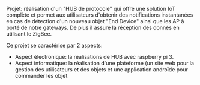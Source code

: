 
Projet: réalisation d'un "HUB de protocole" qui offre une solution IoT complète et permet aux utilisateurs d'obtenir des notifications instantanées en cas de détection d'un nouveau objet "End Device" ainsi que les AP à porté de notre gateways. De plus il assure la réception des donnés en utilisant le ZigBee.

Ce projet se caractérise par 2 aspects: 
- Aspect électronique: la réalisations de HUB avec raspberry pi 3.
- Aspect informatique: la réalisation d'une plateforme (un site web pour la gestion des utilisateurs et des objets et une application androïde pour commander les objet
